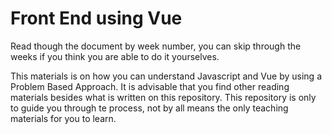 # Front End using Vue

Read though the document by week number, you can skip through the weeks if you think you are able to do it yourselves.

This materials is on how you can understand Javascript and Vue by using a Problem Based Approach. It is advisable that you find other reading materials besides what is written on this repository. This repository is only to guide you through te process, not by all means the only teaching materials for you to learn.